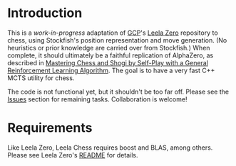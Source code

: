 # Introduction

This is a _work-in-progress_ adaptation of [GCP](https://github.com/gcp)'s [Leela Zero](https://github.com/gcp/leela-zero/) repository to chess, using Stockfish's position representation and move generation. (No heuristics or prior knowledge are carried over from Stockfish.) When complete, it should ultimately be a faithful replication of AlphaZero, as described in [Mastering Chess and Shogi by Self-Play with a General Reinforcement Learning Algorithm](https://arxiv.org/abs/1712.01815). The goal is to have a very fast C++ MCTS utility for chess.

The code is not functional yet, but it shouldn't be too far off. Please see the [Issues](https://github.com/benediamond/leela-chess/issues) section for remaining tasks. Collaboration is welcome!

# Requirements

Like Leela Zero, Leela Chess requires boost and BLAS, among others. Please see Leela Zero's [README](https://github.com/gcp/leela-zero/blob/master/README.md) for details.
